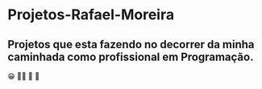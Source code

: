 # Projetos-Rafael-Moreira

## Projetos que esta fazendo no decorrer da minha caminhada como profissional em Programação.
 😁 👨‍💻 🤖 🥳
